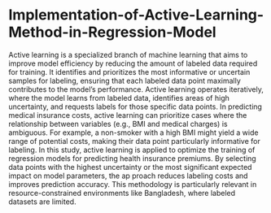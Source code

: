 # Implementation-of-Active-Learning-Method-in-Regression-Model
 Active learning is a specialized branch of machine learning that aims to improve model
 efficiency by reducing the amount of labeled data required for training. It identifies
 and prioritizes the most informative or uncertain samples for labeling, ensuring that
 each labeled data point maximally contributes to the model’s performance. Active
 learning operates iteratively, where the model learns from labeled data, identifies
 areas of high uncertainty, and requests labels for those specific data points.
 In predicting medical insurance costs, active learning can prioritize cases where the
 relationship between variables (e.g., BMI and medical charges) is ambiguous. For
 example, a non-smoker with a high BMI might yield a wide range of potential costs,
 making their data point particularly informative for labeling.
 In this study, active learning is applied to optimize the training of regression models
 for predicting health insurance premiums. By selecting data points with the highest
 uncertainty or the most significant expected impact on model parameters, the ap
proach reduces labeling costs and improves prediction accuracy. This methodology
 is particularly relevant in resource-constrained environments like Bangladesh, where
 labeled datasets are limited.
